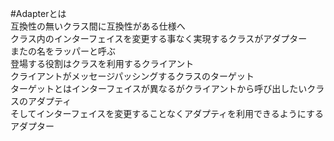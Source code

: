 #Adapterとは  
互換性の無いクラス間に互換性がある仕様へ  
クラス内のインターフェイスを変更する事なく実現するクラスがアダプター  
またの名をラッパーと呼ぶ  
登場する役割はクラスを利用するクライアント  
クライアントがメッセージパッシングするクラスのターゲット  
ターゲットとはインターフェイスが異なるがクライアントから呼び出したいクラスのアダプティ  
そしてインターフェイスを変更することなくアダプティを利用できるようにするアダプター  